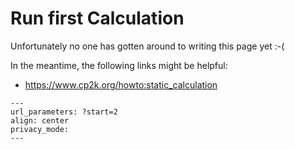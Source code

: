 # Run first Calculation

Unfortunately no one has gotten around to writing this page yet :-(

In the meantime, the following links might be helpful:

- <https://www.cp2k.org/howto:static_calculation>

```{youtube} qMR-NAaUheg
---
url_parameters: ?start=2
align: center
privacy_mode:
---
```
